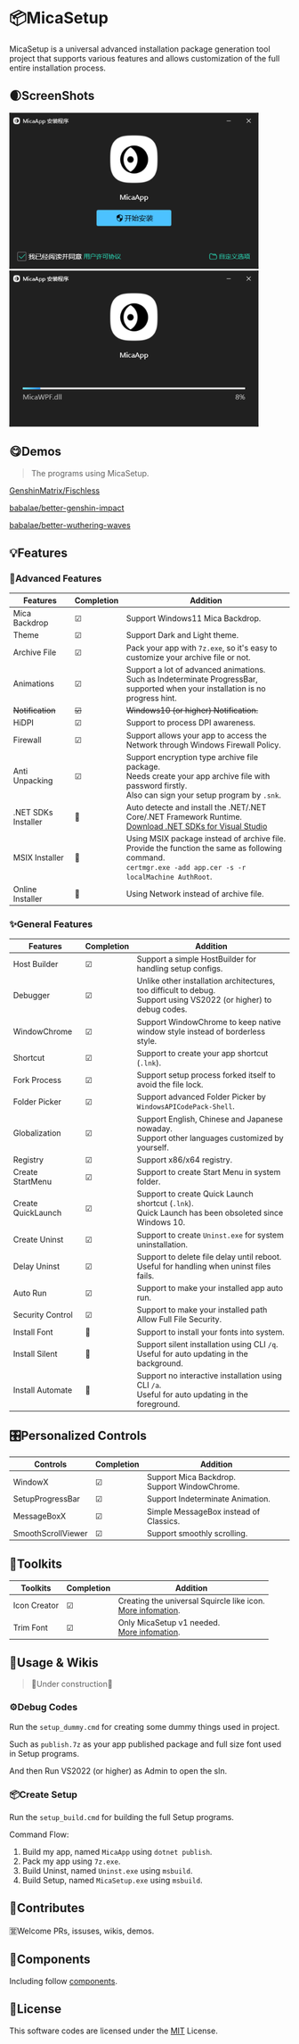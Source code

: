 # 📦MicaSetup

MicaSetup is a universal advanced installation package generation tool project that supports various features and allows customization of the full entire installation process.

## 🌒ScreenShots

<img src="./assets/image-20240520214715174.png" alt="image-20240520214715174" style="zoom: 80%;" />

<img src="./assets/image-20240520214758733.png" alt="image-20240520214758733" style="zoom:80%;" />

## 😋Demos

> The programs using MicaSetup.

[GenshinMatrix/Fischless](https://github.com/GenshinMatrix/Fischless)

[babalae/better-genshin-impact](https://github.com/babalae/better-genshin-impact)

[babalae/better-wuthering-waves](https://github.com/babalae/better-wuthering-waves)

## 💡Features

### 🌟Advanced Features

| Features            | Completion | Addition                                                     |
| ------------------- | ---------- | ------------------------------------------------------------ |
| Mica Backdrop       | ☑          | Support Windows11 Mica Backdrop.                             |
| Theme               | ☑          | Support Dark and Light theme.                                |
| Archive File        | ☑          | Pack your app with `7z.exe`, so it's easy to customize your archive file or not. |
| Animations          | ☑          | Support a lot of advanced animations.<br />Such as Indeterminate ProgressBar, supported when your installation is no progress hint. |
| ~~Notification~~    | ~~☑~~      | ~~Windows10 (or higher) Notification.~~                      |
| HiDPI               | ☑          | Support to process DPI awareness.                            |
| Firewall            | ☑          | Support allows your app to access the Network through Windows Firewall Policy. |
| Anti Unpacking      | ☑          | Support encryption type archive file package.<br />Needs create your app archive file with password firstly.<br />Also can sign your setup program by `.snk`. |
| .NET SDKs Installer | 🔲          | Auto detecte and install the .NET/.NET Core/.NET Framework Runtime.<br />[Download .NET SDKs for Visual Studio](https://dotnet.microsoft.com/en-us/download/visual-studio-sdks) |
| MSIX Installer      | 🔲          | Using MSIX package instead of archive file.<br />Provide the function the same as following command.<br />`certmgr.exe -add app.cer -s -r localMachine AuthRoot`. |
| Online Installer    | 🔲          | Using Network instead of archive file.                       |

### ✨General Features

| Features           | Completion | Addition                                                     |
| ------------------ | ---------- | ------------------------------------------------------------ |
| Host Builder       | ☑          | Support a simple HostBuilder for handling setup configs.     |
| Debugger           | ☑          | Unlike other installation architectures, too difficult to debug.<br />Support using VS2022 (or higher) to debug codes. |
| WindowChrome       | ☑          | Support WindowChrome to keep native window style instead of borderless style. |
| Shortcut           | ☑          | Support to create your app shortcut (`.lnk`).                |
| Fork Process       | ☑          | Support setup process forked itself to avoid the file lock.  |
| Folder Picker      | ☑          | Support advanced Folder Picker by `WindowsAPICodePack-Shell`. |
| Globalization      | ☑          | Support English, Chinese and Japanese nowaday.<br />Support other languages customized by yourself. |
| Registry           | ☑          | Support x86/x64 registry.                                    |
| Create StartMenu   | ☑          | Support to create Start Menu in system folder.               |
| Create QuickLaunch | ☑          | Support to create Quick Launch shortcut (`.lnk`).<br />Quick Launch has been obsoleted since Windows 10. |
| Create Uninst      | ☑          | Support to create `Uninst.exe` for system uninstallation.    |
| Delay Uninst       | ☑          | Support to delete file delay until reboot.<br />Useful for handling when uninst files fails. |
| Auto Run           | ☑          | Support to make your installed app auto run.                 |
| Security Control   | ☑          | Support to make your installed path Allow Full File Security. |
| Install Font       | 🔲          | Support to install your fonts into system.                   |
| Install Silent     | 🔲          | Support silent installation using CLI `/q`.<br />Useful for auto updating in the background. |
| Install Automate   | 🔲          | Support no interactive installation using CLI `/a`.<br />Useful for auto updating in the foreground. |

## 🎛️Personalized Controls

| Controls           | Completion | Addition                                          |
| ------------------ | ---------- | ------------------------------------------------- |
| WindowX            | ☑          | Support Mica Backdrop.<br />Support WindowChrome. |
| SetupProgressBar   | ☑          | Support Indeterminate Animation.                  |
| MessageBoxX        | ☑          | Simple MessageBox instead of Classics.            |
| SmoothScrollViewer | ☑          | Support smoothly scrolling.                       |

## 🔣Toolkits

| Toolkits     | Completion | Addition                                                     |
| ------------ | ---------- | ------------------------------------------------------------ |
| Icon Creator | ☑          | Creating the universal Squircle like icon.<br />[More infomation](build/MicaSetup.Tools/MicaSquircle/README.md). |
| Trim Font    | ☑          | Only MicaSetup v1 needed.<br />[More infomation](https://github.com/lemutec/MicaSetup/tree/v1/src/MicaSetup.Tools/MicaFontTrim). |

## 📖Usage & Wikis

> 🚧Under construction🚧

### ⚙️Debug Codes

Run the `setup_dummy.cmd` for creating some dummy things used in project.

Such as `publish.7z` as your app published package and full size font used in Setup programs.

And then Run VS2022 (or higher) as Admin to open the sln.

### 📦Create Setup

Run the `setup_build.cmd` for building the full Setup programs.

Command Flow:

1. Build my app, named `MicaApp` using `dotnet publish`.
2. Pack my app using `7z.exe`.
3. Build Uninst, named `Uninst.exe` using `msbuild`.
4. Build Setup, named `MicaSetup.exe` using `msbuild`.

## 🚀Contributes

🈺Welcome PRs, issuses, wikis, demos.

## 🌟Components

Including follow [components](COMPONENTS.md).

## 📑License

This software codes are licensed under the [MIT](LICENSE) License.

